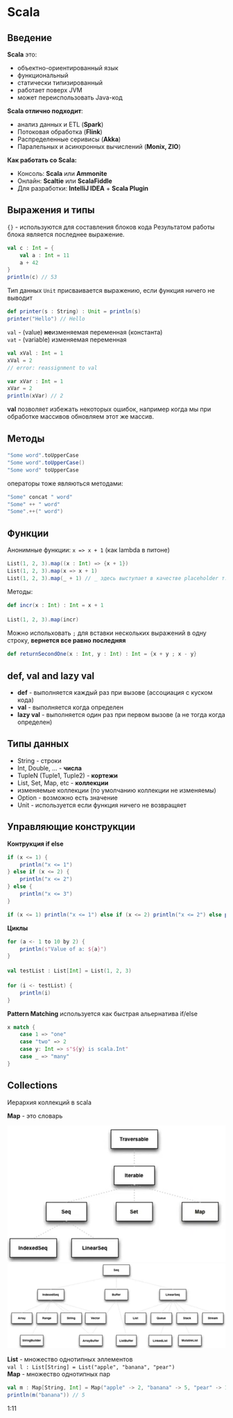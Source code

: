 # Scala
## Введение
**Scala** это:
- объектно-ориентированный язык
- функциональный
- статически типизированный
- работает поверх JVM
- может переиспользовать Java-код

**Scala отлично подходит**:
- анализ данных и ETL (**Spark**)
- Потоковая обработка (**Flink**)
- Распределенные серивисы (**Akka**)
- Паралельных и асинхронных вычислений (**Monix, ZIO**)

**Как работать со Scala:**
- Консоль: **Scala** или **Ammonite**
- Онлайн: **Scaltie** или **ScalaFiddle**
- Для разработки: **IntelliJ IDEA** + **Scala Plugin**

## Выражения и типы
`{}` - используются для составления блоков кода
Результатом работы блока является последнее выражение.
```scala
val c : Int = {
    val a : Int = 11
    a + 42
}
println(c) // 53
```

Тип данных `Unit` присваивается выражению, если функция ничего не выводит
```scala
def printer(s : String) : Unit = println(s)
printer("Hello") // Hello
```

`val` - (value) **не**изменяемая переменная (константа)  
`vat` - (variable) изменяемая переменная  
```scala
val xVal : Int = 1
xVal = 2
// error: reassignment to val
```
```scala
var xVar : Int = 1
xVar = 2
println(xVar) // 2
```
**val** позволяет избежать некоторых ошибок, например когда мы при обработке массивов обновляем этот же массив. 

## Методы
```scala
"Some word".toUpperCase
"Some word".toUpperCase()
"Some word" toUpperCase
```
операторы тоже являються методами:
```scala
"Some" concat " word"
"Some" ++ " word"
"Some".++(" word")
```
## Функции
Анонимные функции: `x => x + 1` (как lambda в питоне)

```scala
List(1, 2, 3).map((x : Int) => {x + 1})
List(1, 2, 3).map(x => x + 1)
List(1, 2, 3).map(_ + 1) // _ здесь выступает в качестве placeholder т.к. если указать x + 1 получим ошибку о том что x не найден
```

Методы:
```scala
def incr(x : Int) : Int = x + 1

List(1, 2, 3).map(incr)
```
Можно испольховать `;` для вставки нескольких выражений в одну строку, **вернется все равно последняя**
```scala
def returnSecondOne(x : Int, y : Int) : Int = {x + y ; x - y}
```

## def, val and lazy val
- **def** - выполняется каждый раз при вызове (ассоциация с куском кода)
- **val** - выполняется когда определен
- **lazy val** - выполняется один раз при первом вызове (а не тогда когда определен) 

## Типы данных
- String - строки
- Int, Double, ... - **числа**
- TupleN (Tuple1, Tuple2) - **кортежи**
- List, Set, Map, etc - **коллекции**
- изменяемые коллекции (по умолчанию коллекции не изменяемы)
- Option - возможно есть значение
- Unit - используется если функция ничего не возвращяет

## Управляющие конструкции
**Контрукция if else**
```scala
if (x <= 1) {
    println("x <= 1")
} else if (x <= 2) {
    println("x <= 2")
} else {
    println("x <= 3")
}
```

```scala
if (x <= 1) println("x <= 1") else if (x <= 2) println("x <= 2") else println("x <= 3")
```

**Циклы**
```scala
for (a <- 1 to 10 by 2) {
    println(s"Value of a: ${a}")
}

val testList : List[Int] = List(1, 2, 3)

for (i <- testList) {
    println(i)
}
```

**Pattern Matching**
используется как быстрая альернатива if/else
```scala
x match {
    case 1 => "one"
    case "two" => 2
    case y: Int => s"${y} is scala.Int"
    case _ => "many"
}
```

## Collections
Иерархия коллекций в scala

**Map** - это словарь

![](./picture/scala_collections.png)
![](./picture/scala_collections_1.png)

**List** - множество однотипных эллементов  
`val l : List[String] = List("apple", "banana", "pear")`  
**Map** - множество однотипных пар  
```scala
val m : Map[String, Int] = Map("apple" -> 2, "banana" -> 5, "pear" -> 10)
println(m("banana")) // 5
```

1:11